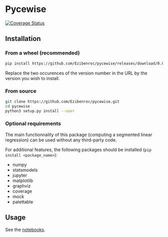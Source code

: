 # Pycewise

[![Coverage Status](https://coveralls.io/repos/github/Ezibenroc/pycewise/badge.svg?branch=master)](https://coveralls.io/github/Ezibenroc/pycewise?branch=master)

## Installation

### From a wheel (recommended)

```bash
pip install https://github.com/Ezibenroc/pycewise/releases/download/0.0.5/pycewise-0.0.5-py3-none-any.whl
```

Replace the two occurences of the version number in the URL by the version you wish to install.

### From source

```bash
git clone https://github.com/Ezibenroc/pycewise.git
cd pycewise
python3 setup.py install --user
```

### Optional requirements

The main functionnality of this package (computing a segmented linear regression) can be used without any third-party code.

For additional features, the following packages should be installed (`pip install <package_name>`):

- numpy
- statsmodels
- jupyter
- matplotlib
- graphviz
- coverage
- mock
- palettable


## Usage

See the [notebooks](notebooks).
